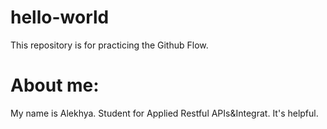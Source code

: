# hello-world
This repository is for practicing the Github Flow.

# About me: 
My name is Alekhya.
Student for Applied Restful APIs&Integrat. It's helpful. 
